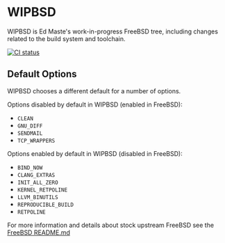 WIPBSD
======
WIPBSD is Ed Maste's work-in-progress FreeBSD tree, including changes
related to the build system and toolchain.

[![CI status](https://api.cirrus-ci.com/github/emaste/freebsd.svg?branch=wipbsd.20220310)](http://cirrus-ci.com/github/emaste/freebsd/wipbsd.20220310)

Default Options
---------------
WIPBSD chooses a different default for a number of options.

Options disabled by default in WIPBSD (enabled in FreeBSD):
- `CLEAN`
- `GNU_DIFF`
- `SENDMAIL`
- `TCP_WRAPPERS`

Options enabled by default in WIPBSD (disabled in FreeBSD):
- `BIND_NOW`
- `CLANG_EXTRAS`
- `INIT_ALL_ZERO`
- `KERNEL_RETPOLINE`
- `LLVM_BINUTILS`
- `REPRODUCIBLE_BUILD`
- `RETPOLINE`

For more information and details about stock upstream FreeBSD see the
[FreeBSD README.md](https://github.com/freebsd/freebsd/blob/master/README.md)
